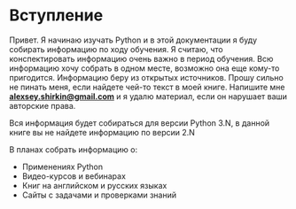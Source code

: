 # Вступление

Привет. Я начинаю изучать Python и в этой документации я буду собирать информацию по ходу обучения. Я считаю, что конспектировать информацию очень важно в период обучения. Всю информацию хочу собрать в одном месте, возможно она еще кому-то пригодится. Информацию беру из открытых источников. Прошу сильно не пинать меня, если найдете чей-то текст в моей книге. Напишите мне **alexsey.shirkin@gmail.com** и я удалю материал, если он нарушает ваши авторские права.

Вся информация будет собираться для версии Python 3.N, в данной книге вы не найдете информацию по версии 2.N

В планах собрать информацию о:

* Применениях Python
* Видео-курсов и вебинарах
* Книг на английском и русских языках
* Сайты с задачами и проверками знаний








